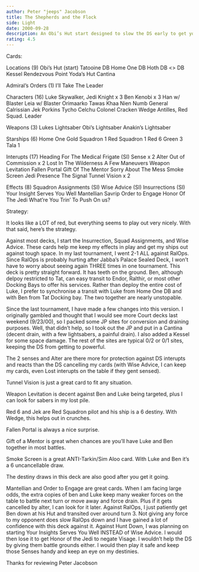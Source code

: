 ```yaml
---
author: Peter "jeeps" Jacobson
title: The Shepherds and the Flock
side: Light
date: 2000-09-28
description: An Obi’s Hut start designed to slow the DS early to get your shepherds out (Ben and Jedi Luke).
rating: 4.5
---
```

Cards: 

Locations (9)
Obi’s Hut (start)
Tatooine DB
Home One DB
Hoth DB
<> DB
Kessel
Rendezvous Point
Yoda’s Hut
Cantina

Admiral’s Orders (1)
I’ll Take The Leader

Characters (16)
Luke Skywalker, Jedi Knight x 3
Ben Kenobi x 3
Han w/ Blaster
Leia w/ Blaster
Orimaarko
Tawas Khaa
Nien Numb
General Calrissian
Jek Porkins
Tycho Celchu
Colonel Cracken
Wedge Antilles, Red Squad. Leader

Weapons (3)
Lukes Lightsaber
Obi’s Lightsaber
Anakin’s Lightsaber

Starships (6)
Home One
Gold Squadron 1
Red Squadron 1
Red 6
Green 3
Tala 1

Interupts (17)
Heading For The Medical Frigate (SI)
Sense x 2
Alter
Out of Commission x 2
Lost In The Wilderness
A Few Maneuvers
Weapon Levitation
Fallen Portal
Gift Of The Mentor
Sorry About The Mess
Smoke Screen
Jedi Presence
The Signal
Tunnel Vision x 2

Effects (8)
Squadron Assignments (SI)
Wise Advice (SI)
Insurrections (SI)
Your Insight Serves You Well
Mantellian Savrip
Order to Engage
Honor Of The Jedi
What’re You Trin’ To Push On us?



Strategy: 



It looks like a LOT of red, but everything seems to play out very nicely.  With that said, here’s the strategy.

Against most decks, I start the Insurrection, Squad Assignments, and Wise Advice.  These cards help me keep my effects in play and get my ships out against tough space.  In my last tournament, I went 2-1 ALL against RalOps.  Since RalOps is probably hurting after Jabba’s Palace Sealed Deck, I won’t have to worry about seeing again THREE times in one tournament.  This deck is pretty straight forward.	It has teeth on the ground.  Ben, although delpoy restricted to Tat, can easy transit to Endor, Ralthir, or most other Docking Bays to offer his services.  Rather than deploy the entire cost of Luke, I prefer to synchronise a transit with Luke from Home One DB and with Ben from Tat Docking bay.  The two together are nearly unstopable.

Since the last tournament, I have made a few changes into this version.  I originally gambled and thought that I would see more Court decks last weekend (9/23/00), so I packed some JP sites for conversion and draining purposes.  Well, that didn’t help, so I took out the JP and put in a Cantina (decent drain, with a few lightsabers, a painful drain).  I also added a Kessel for some space damage.  The rest of the sites are typical 0/2 or 0/1 sites, keeping the DS from getting to powerful.

The 2 senses and Alter are there more for protection against DS interupts and reacts than the DS cancelling my cards (with Wise Advice, I can keep my cards, even Lost interupts on the table if they gent sensed).

Tunnel Vision is just a great card to fit any situation.

Weapon Levitation is decent against Ben and Luke being targeted, plus I can look for sabers in my lost pile.

Red 6 and Jek are Red Squadron pilot and his ship is a 6 destiny.  With Wedge, this helps out in crunches.

Fallen Portal is always a nice surprise.

Gift of a Mentor is great when chances are you’ll have Luke and Ben together in most battles.

Smoke Screen is a great ANTI-Tarkin/Sim Aloo card. With Luke and Ben it’s a 6 uncancellable draw.

The destiny draws in this deck are also good after you get it going.

Mantellian and Order to Engage are great cards.  When I am facing large odds, the extra copies of ben and Luke keep many weaker forces on the table to battle next turn or move away and force drain.  Plus if it gets cancelled by alter, I can look for it later.
Against RalOps, I just patiently get Ben down at his Hut and transited over around turn 3.  Not giving any force to my opponent does slow RalOps down and I have gained a lot of confidence with this deck against it.
Against Hunt Down, I was planning on starting Your Insights Serves You Well INSTEAD of Wise Advice.  I would then lose it to get Honor of the Jedi to negate Visage.  I wouldn’t help the DS by giving them battle grounds either.  I would then play it safe and keep those Senses handy and keep an eye on my destinies.

Thanks for reviewing
Peter Jacobson	